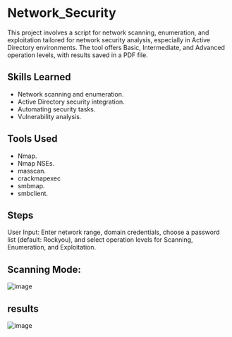 # Network_Security
This project involves a script for network scanning, enumeration, and exploitation tailored for network security analysis, especially in Active Directory environments.
The tool offers Basic, Intermediate, and Advanced operation levels, with results saved in a PDF file.

## Skills Learned
* Network scanning and enumeration.
* Active Directory security integration.
* Automating security tasks.
* Vulnerability analysis.

## Tools Used
* Nmap.
* Nmap NSEs.
* masscan.
* crackmapexec
* smbmap.
* smbclient.
  
## Steps
User Input: Enter network range, domain credentials, choose a password list (default: Rockyou), and select operation levels for Scanning, Enumeration, and Exploitation.

## Scanning Mode:
![image](https://github.com/user-attachments/assets/e306a7b5-e54d-4f03-a0e3-776b787ae785)

## results
![image](https://github.com/user-attachments/assets/0fec23f0-8226-495d-b4e2-17cfcc902ff1)

